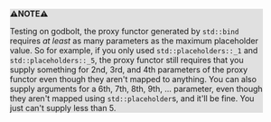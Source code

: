 <div style="margin:2em; background-color: #e0e0e0;">

<strong>⚠️NOTE️️️⚠️</strong>

Testing on godbolt, the proxy functor generated by `std::bind` requires *at least* as many parameters as the maximum placeholder value. So for example, if you only used `std::placeholders::_1` and `std::placeholders::_5`, the proxy functor still requires that you supply something for 2nd, 3rd, and 4th parameters of the proxy functor even though they aren't mapped to anything. You can also supply arguments for a 6th, 7th, 8th, 9th, ... parameter, even though they aren't mapped using `std::placeholder`s, and it'll be fine. You just can't supply less than 5.
</div>

